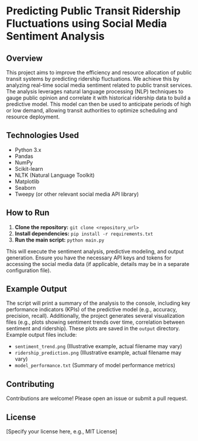 # Predicting Public Transit Ridership Fluctuations using Social Media Sentiment Analysis

## Overview

This project aims to improve the efficiency and resource allocation of public transit systems by predicting ridership fluctuations.  We achieve this by analyzing real-time social media sentiment related to public transit services. The analysis leverages natural language processing (NLP) techniques to gauge public opinion and correlate it with historical ridership data to build a predictive model. This model can then be used to anticipate periods of high or low demand, allowing transit authorities to optimize scheduling and resource deployment.

## Technologies Used

* Python 3.x
* Pandas
* NumPy
* Scikit-learn
* NLTK (Natural Language Toolkit)
* Matplotlib
* Seaborn
* Tweepy (or other relevant social media API library)


## How to Run

1. **Clone the repository:**  `git clone <repository_url>`
2. **Install dependencies:**  `pip install -r requirements.txt`
3. **Run the main script:** `python main.py`

This will execute the sentiment analysis, predictive modeling, and output generation.  Ensure you have the necessary API keys and tokens for accessing the social media data (if applicable, details may be in a separate configuration file).

## Example Output

The script will print a summary of the analysis to the console, including key performance indicators (KPIs) of the predictive model (e.g., accuracy, precision, recall).  Additionally, the project generates several visualization files (e.g., plots showing sentiment trends over time, correlation between sentiment and ridership). These plots are saved in the `output` directory.  Example output files include:

* `sentiment_trend.png` (Illustrative example, actual filename may vary)
* `ridership_prediction.png` (Illustrative example, actual filename may vary)
* `model_performance.txt` (Summary of model performance metrics)


## Contributing

Contributions are welcome! Please open an issue or submit a pull request.

## License

[Specify your license here, e.g., MIT License]
